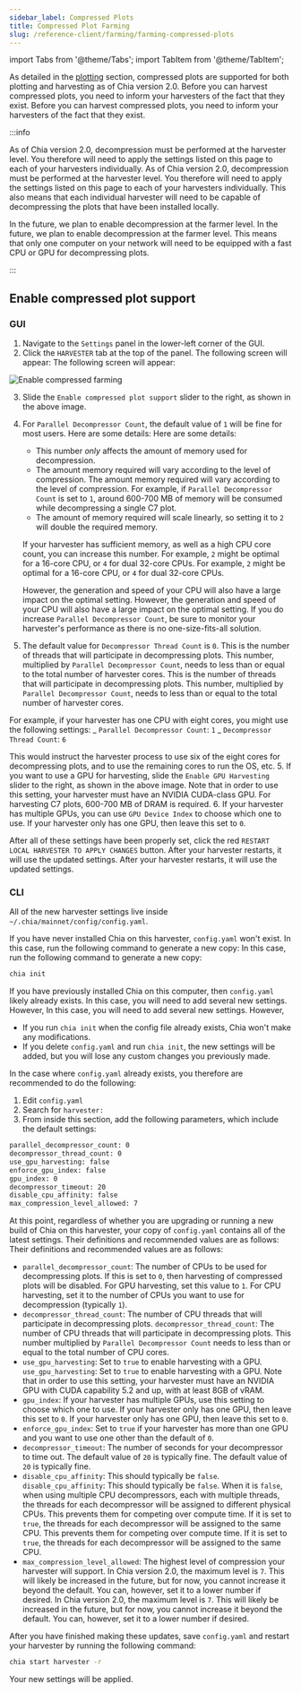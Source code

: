 ```yaml
---
sidebar_label: Compressed Plots
title: Compressed Plot Farming
slug: /reference-client/farming/farming-compressed-plots
---
```


import Tabs from '@theme/Tabs';
import TabItem from '@theme/TabItem';

As detailed in the [plotting](/reference-client/plotting/plotting-basics) section, compressed plots are supported for both plotting and harvesting as of Chia version 2.0. Before you can harvest compressed plots, you need to inform your harvesters of the fact that they exist. Before you can harvest compressed plots, you need to inform your harvesters of the fact that they exist.

:::info

As of Chia version 2.0, decompression must be performed at the harvester level. You therefore will need to apply the settings listed on this page to each of your harvesters individually. As of Chia version 2.0, decompression must be performed at the harvester level. You therefore will need to apply the settings listed on this page to each of your harvesters individually. This also means that each individual harvester will need to be capable of decompressing the plots that have been installed locally.

In the future, we plan to enable decompression at the farmer level. In the future, we plan to enable decompression at the farmer level. This means that only one computer on your network will need to be equipped with a fast CPU or GPU for decompressing plots.

:::

## Enable compressed plot support

### GUI

1. Navigate to the `Settings` panel in the lower-left corner of the GUI.
2. Click the `HARVESTER` tab at the top of the panel. The following screen will appear: The following screen will appear:

  <div style={{ textAlign: 'left' }}>
    <img src="/img/compressed-farming/01.png" alt="Enable compressed farming" />
  </div>

3. Slide the `Enable compressed plot support` slider to the right, as shown in the above image.
4. For `Parallel Decompressor Count`, the default value of `1` will be fine for most users. Here are some details: Here are some details:
   - This number _only_ affects the amount of memory used for decompression.
   - The amount memory required will vary according to the level of compression. The amount memory required will vary according to the level of compression. For example, if `Parallel Decompressor Count` is set to `1`, around 600-700 MB of memory will be consumed while decompressing a single C7 plot.
   - The amount of memory required will scale linearly, so setting it to `2` will double the required memory.

   If your harvester has sufficient memory, as well as a high CPU core count, you can increase this number. For example, `2` might be optimal for a 16-core CPU, or `4` for dual 32-core CPUs. For example, `2` might be optimal for a 16-core CPU, or `4` for dual 32-core CPUs.

   However, the generation and speed of your CPU will also have a large impact on the optimal setting. However, the generation and speed of your CPU will also have a large impact on the optimal setting. If you do increase `Parallel Decompressor Count`, be sure to monitor your harvester's performance as there is no one-size-fits-all solution.

5. The default value for `Decompressor Thread Count` is `0`. This is the number of threads that will participate in decompressing plots. This number, multiplied by `Parallel Decompressor Count`, needs to less than or equal to the total number of harvester cores. This is the number of threads that will participate in decompressing plots. This number, multiplied by `Parallel Decompressor Count`, needs to less than or equal to the total number of harvester cores.

For example, if your harvester has one CPU with eight cores, you might use the following settings: _ `Parallel Decompressor Count`: `1` _ `Decompressor Thread Count`: `6`

This would instruct the harvester process to use six of the eight cores for decompressing plots, and to use the remaining cores to run the OS, etc. 5. If you want to use a GPU for harvesting, slide the `Enable GPU Harvesting` slider to the right, as shown in the above image. Note that in order to use this setting, your harvester must have an NVIDIA CUDA-class GPU. For harvesting C7 plots, 600-700 MB of DRAM is required. 6. If your harvester has multiple GPUs, you can use `GPU Device Index` to choose which one to use. If your harvester only has one GPU, then leave this set to `0`.

After all of these settings have been properly set, click the red `RESTART LOCAL HARVESTER TO APPLY CHANGES` button. After your harvester restarts, it will use the updated settings. After your harvester restarts, it will use the updated settings.

### CLI

All of the new harvester settings live inside `~/.chia/mainnet/config/config.yaml`.

If you have never installed Chia on this harvester, `config.yaml` won't exist. In this case, run the following command to generate a new copy: In this case, run the following command to generate a new copy:

```bash
chia init
```

If you have previously installed Chia on this computer, then `config.yaml` likely already exists. In this case, you will need to add several new settings. However, In this case, you will need to add several new settings. However,

- If you run `chia init` when the config file already exists, Chia won't make any modifications.
- If you delete `config.yaml` and run `chia init`, the new settings will be added, but you will lose any custom changes you previously made.

In the case where `config.yaml` already exists, you therefore are recommended to do the following:

1. Edit `config.yaml`
2. Search for `harvester:`
3. From inside this section, add the following parameters, which include the default settings:

```bash
parallel_decompressor_count: 0
decompressor_thread_count: 0
use_gpu_harvesting: false
enforce_gpu_index: false
gpu_index: 0
decompressor_timeout: 20
disable_cpu_affinity: false
max_compression_level_allowed: 7
```

At this point, regardless of whether you are upgrading or running a new build of Chia on this harvester, your copy of `config.yaml` contains all of the latest settings. Their definitions and recommended values are as follows: Their definitions and recommended values are as follows:

- `parallel_decompressor_count`: The number of CPUs to be used for decompressing plots. If this is set to `0`, then harvesting of compressed plots will be disabled. For GPU harvesting, set this value to `1`. For CPU harvesting, set it to the number of CPUs you want to use for decompression (typically `1`).
- `decompressor_thread_count`: The number of CPU threads that will participate in decompressing plots. `decompressor_thread_count`: The number of CPU threads that will participate in decompressing plots. This number multiplied by `Parallel Decompressor Count` needs to less than or equal to the total number of CPU cores.
- `use_gpu_harvesting`: Set to `true` to enable harvesting with a GPU. `use_gpu_harvesting`: Set to `true` to enable harvesting with a GPU. Note that in order to use this setting, your harvester must have an NVIDIA GPU with CUDA capability 5.2 and up, with at least 8GB of vRAM.
- `gpu_index`: If your harvester has multiple GPUs, use this setting to choose which one to use. If your harvester only has one GPU, then leave this set to `0`. If your harvester only has one GPU, then leave this set to `0`.
- `enforce_gpu_index`: Set to `true` if your harvester has more than one GPU and you want to use one other than the default of `0`.
- `decompressor_timeout`: The number of seconds for your decompressor to time out. The default value of `20` is typically fine. The default value of `20` is typically fine.
- `disable_cpu_affinity`: This should typically be `false`. `disable_cpu_affinity`: This should typically be `false`. When it is `false`, when using multiple CPU decompressors, each with multiple threads, the threads for each decompressor will be assigned to different physical CPUs. This prevents them for competing over compute time. If it is set to `true`, the threads for each decompressor will be assigned to the same CPU. This prevents them for competing over compute time. If it is set to `true`, the threads for each decompressor will be assigned to the same CPU.
- `max_compression_level_allowed`: The highest level of compression your harvester will support. In Chia version 2.0, the maximum level is `7`. This will likely be increased in the future, but for now, you cannot increase it beyond the default. You can, however, set it to a lower number if desired. In Chia version 2.0, the maximum level is `7`. This will likely be increased in the future, but for now, you cannot increase it beyond the default. You can, however, set it to a lower number if desired.

After you have finished making these updates, save `config.yaml` and restart your harvester by running the following command:

```bash
chia start harvester -r
```

Your new settings will be applied.
